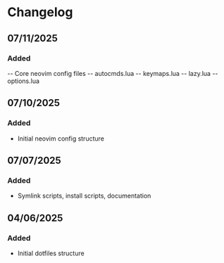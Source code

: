 # Changelog

## 07/11/2025
### Added
-- Core neovim config files
-- autocmds.lua
-- keymaps.lua
-- lazy.lua
-- options.lua

## 07/10/2025
### Added
- Initial neovim config structure

## 07/07/2025
### Added
- Symlink scripts, install scripts, documentation

## 04/06/2025
### Added
- Initial dotfiles structure
